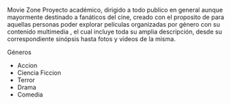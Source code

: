 Movie Zone 
Proyecto académico, dirigido a todo publico en general aunque mayormente destinado a fanáticos del cine, creado con el proposito de para aquellas personas poder explorar películas organizadas por género con su contenido multimedia , el cual incluye toda su amplia descripción, desde su correspondiente sinópsis hasta fotos y videos de la misma.

Géneros
- Accion
- Ciencia Ficcion  
- Terror
- Drama
- Comedia
   
